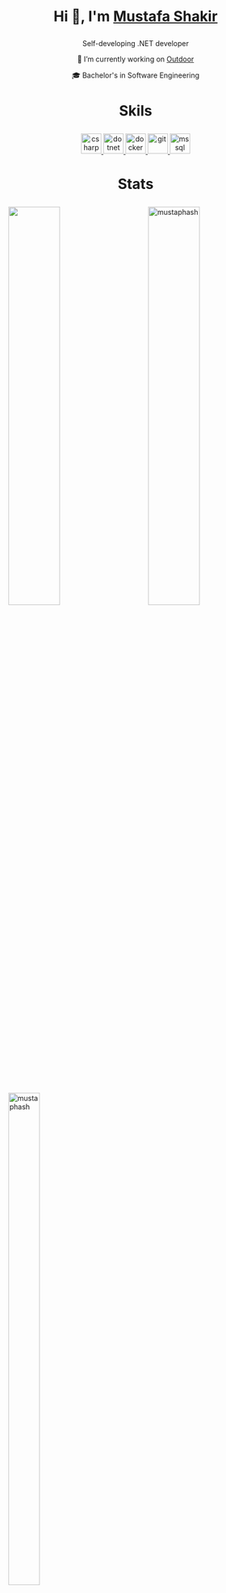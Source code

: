 # <p align="center"> Hi 👋, I'm [Mustafa Shakir](https://www.linkedin.com/in/mustafa-shakir-970391231/)</p>

<h3 align="center"></h3>
<p align="center">Self-developing .NET developer</P>
 <p align="center">🏃 I’m currently working on <a href="https://github.com/mustaphash/Outdoor" title="Issues">Outdoor</a></p>
 <p align="center">🎓  Bachelor's in Software Engineering </p>

# <p align = "center">Skils</p>
<p align="center"> <a href="https://www.w3schools.com/cs/" target="_blank" rel="noreferrer"> <img size=7% src="https://iconape.com/wp-content/png_logo_vector/c.png" alt="csharp" width="40" height="40"/> </a> <a href="https://dotnet.microsoft.com/" target="_blank" rel="noreferrer"> <img src="https://wpguru.co.uk/wp-content/uploads/2020/04/dotnet-logo.png" alt="dotnet" width="40" height="40"/> </a>  <a href="https://www.docker.com/" target="_blank" rel="noreferrer">  <img src="https://cdn.icon-icons.com/icons2/2407/PNG/512/docker_icon_146192.png" alt="docker" width="40" height="40"/> </a> <a href="https://git-scm.com/" target="_blank" rel="noreferrer"> <img src="https://3.bp.blogspot.com/-xhNpNJJyQhk/XIe4GY78RQI/AAAAAAAAItc/ouueFUj2Hqo5dntmnKqEaBJR4KQ4Q2K3ACK4BGAYYCw/s1600/logo%2Bgit%2Bicon.png" alt="git" width="40" height="40"/> </a> <a href="https://www.microsoft.com/en-us/sql-server" target="_blank" rel="noreferrer"> <img src="https://vectorified.com/images/sql-server-icon-26.png" alt="mssql" width="40" height="40"/> </a> </p>


# <p align = "center">Stats</p>
<img width=45% align="left" high=50% src="https://github-readme-stats.vercel.app/api?username=mustaphash&hide_border=true&show_icons=true&theme=gruvbox" style="max-width: 100%;" />

<img width=45% align="right" src="https://github-readme-streak-stats.herokuapp.com/?user=mustaphash&hide_border=true&show_icons=true&theme=gruvbox" alt="mustaphash" />

<img width="35%" align="center" height="50%" src="https://github-readme-stats.vercel.app/api/top-langs?username=mustaphash&hide_border=true&show_icons=true&locale=en&layout=compact&theme=gruvbox" alt="mustaphash" style="max-width: 100%;" />




